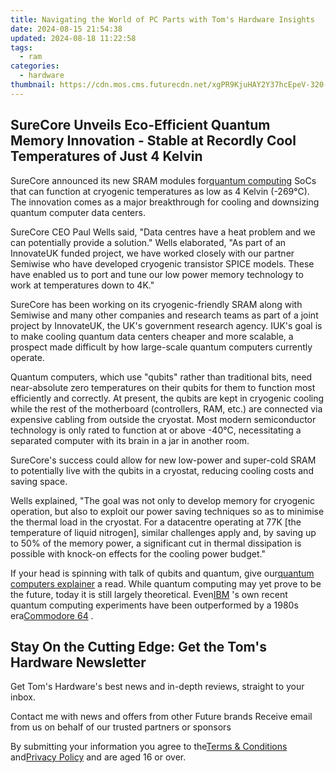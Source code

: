 ```yaml
---
title: Navigating the World of PC Parts with Tom's Hardware Insights
date: 2024-08-15 21:54:38
updated: 2024-08-18 11:22:58
tags:
  - ram
categories:
  - hardware
thumbnail: https://cdn.mos.cms.futurecdn.net/xgPR9KjuHAY2Y37hcEpeV-320-80.jpg
---
```


## SureCore Unveils Eco-Efficient Quantum Memory Innovation - Stable at Recordly Cool Temperatures of Just 4 Kelvin

SureCore announced its new SRAM modules for[quantum computing](https://tools.techidaily.com) SoCs that can function at cryogenic temperatures as low as 4 Kelvin (-269°C). The innovation comes as a major breakthrough for cooling and downsizing quantum computer data centers.  
  
 SureCore CEO Paul Wells said, "Data centres have a heat problem and we can potentially provide a solution." Wells elaborated, "As part of an InnovateUK funded project, we have worked closely with our partner Semiwise who have developed cryogenic transistor SPICE models. These have enabled us to port and tune our low power memory technology to work at temperatures down to 4K."  
  
 SureCore has been working on its cryogenic-friendly SRAM along with Semiwise and many other companies and research teams as part of a joint project by InnovateUK, the UK's government research agency. IUK's goal is to make cooling quantum data centers cheaper and more scalable, a prospect made difficult by how large-scale quantum computers currently operate.  
  
 Quantum computers, which use "qubits" rather than traditional bits, need near-absolute zero temperatures on their qubits for them to function most efficiently and correctly. At present, the qubits are kept in cryogenic cooling while the rest of the motherboard (controllers, RAM, etc.) are connected via expensive cabling from outside the cryostat. Most modern semiconductor technology is only rated to function at or above -40°C, necessitating a separated computer with its brain in a jar in another room.  
  
 SureCore's success could allow for new low-power and super-cold SRAM to potentially live with the qubits in a cryostat, reducing cooling costs and saving space.  
  
 Wells explained, "The goal was not only to develop memory for cryogenic operation, but also to exploit our power saving techniques so as to minimise the thermal load in the cryostat. For a datacentre operating at 77K \[the temperature of liquid nitrogen\], similar challenges apply and, by saving up to 50% of the memory power, a significant cut in thermal dissipation is possible with knock-on effects for the cooling power budget."  
  
 If your head is spinning with talk of qubits and quantum, give our[quantum computers explainer](https://tools.techidaily.com) a read. While quantum computing may yet prove to be the future, today it is still largely theoretical. Even[IBM](https://tools.techidaily.com) 's own recent quantum computing experiments have been outperformed by a 1980s era[Commodore 64](https://tools.techidaily.com) .

## Stay On the Cutting Edge: Get the Tom's Hardware Newsletter

 Get Tom's Hardware's best news and in-depth reviews, straight to your inbox.

 Contact me with news and offers from other Future brands  Receive email from us on behalf of our trusted partners or sponsors

 By submitting your information you agree to the[Terms & Conditions](https://futureplc.com/terms-conditions/) and[Privacy Policy](https://futureplc.com/privacy-policy/) and are aged 16 or over.

<ins class="adsbygoogle"
     style="display:block"
     data-ad-format="autorelaxed"
     data-ad-client="ca-pub-7571918770474297"
     data-ad-slot="1223367746"></ins>



<ins class="adsbygoogle"
     style="display:block"
     data-ad-client="ca-pub-7571918770474297"
     data-ad-slot="8358498916"
     data-ad-format="auto"
     data-full-width-responsive="true"></ins>
